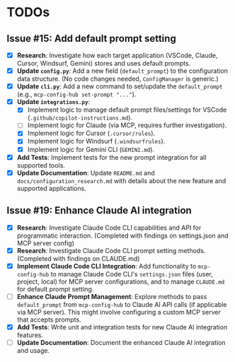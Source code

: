 # TODOs

## Issue #15: Add default prompt setting

- [x] **Research**: Investigate how each target application (VSCode, Claude, Cursor, Windsurf, Gemini) stores and uses default prompts.
- [x] **Update `config.py`**: Add a new field (`default_prompt`) to the configuration data structure. (No code changes needed, `ConfigManager` is generic.)
- [x] **Update `cli.py`**: Add a new command to set/update the `default_prompt` (e.g., `mcp-config-hub set-prompt "..."`).
- [x] **Update `integrations.py`**: 
    - [x] Implement logic to manage default prompt files/settings for VSCode (`.github/copilot-instructions.md`).
    - [ ] Implement logic for Claude (via MCP, requires further investigation).
    - [x] Implement logic for Cursor (`.cursor/rules`).
    - [x] Implement logic for Windsurf (`.windsurfrules`).
    - [x] Implement logic for Gemini CLI (`GEMINI.md`).
- [x] **Add Tests**: Implement tests for the new prompt integration for all supported tools.
- [x] **Update Documentation**: Update `README.md` and `docs/configuration_research.md` with details about the new feature and supported applications.

## Issue #19: Enhance Claude AI integration

- [x] **Research**: Investigate Claude Code CLI capabilities and API for programmatic interaction. (Completed with findings on settings.json and MCP server config)
- [x] **Research**: Investigate Claude Code CLI prompt setting methods. (Completed with findings on CLAUDE.md)
- [x] **Implement Claude Code CLI Integration**: Add functionality to `mcp-config-hub` to manage Claude Code CLI's `settings.json` files (user, project, local) for MCP server configurations, and to manage `CLAUDE.md` for default prompt setting.
- [ ] **Enhance Claude Prompt Management**: Explore methods to pass `default_prompt` from `mcp-config-hub` to Claude AI API calls (if applicable via MCP server). This might involve configuring a custom MCP server that accepts prompts.
- [x] **Add Tests**: Write unit and integration tests for new Claude AI integration features.
- [ ] **Update Documentation**: Document the enhanced Claude AI integration and usage.